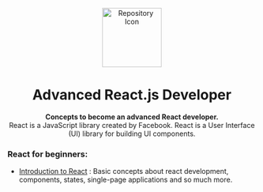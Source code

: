 <p align="center"><a href="https://reactjs.org/" target="_blank"><img width="120" src="https://cdn.auth0.com/blog/react-js/react.png" alt="Repository Icon"></a></p>

<h1 align="center">Advanced React.js Developer</h1>


<p align="center">
<b>Concepts to become an advanced React developer.</b>
  
  <br/>
  React is a JavaScript library created by Facebook. React is a User Interface (UI) library for building UI components.
</p>

### React for beginners:

- [Introduction to React](https://jaxenter.com/introduction-react-147054.html) : Basic concepts about react development, components, states, single-page applications and so much more.

